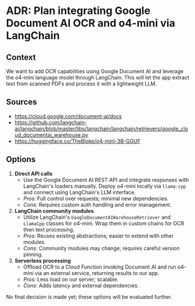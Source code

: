 # ADR: Plan integrating Google Document AI OCR and o4-mini via LangChain

## Context
We want to add OCR capabilities using Google Document AI and leverage the o4-mini language model through LangChain. This will let the app extract text from scanned PDFs and process it with a lightweight LLM.

## Sources
- <https://cloud.google.com/document-ai/docs>
- <https://github.com/langchain-ai/langchain/blob/master/libs/langchain/langchain/retrievers/google_cloud_documentai_warehouse.py>
- <https://huggingface.co/TheBloke/o4-mini-3B-GGUF>

## Options
1. **Direct API calls**
   - Use the Google Document AI REST API and integrate responses with LangChain's loaders manually. Deploy o4-mini locally via `llama-cpp` and connect using LangChain's LLM interface.
   - *Pros:* Full control over requests; minimal new dependencies.
   - *Cons:* Requires custom auth handling and error management.
2. **LangChain community modules**
   - Utilize LangChain's `GoogleDocumentAIWarehouseRetriever` and `LlamaCpp` classes for o4-mini. Wrap them in custom chains for OCR then text processing.
   - *Pros:* Reuses existing abstractions; easier to extend with other modules.
   - *Cons:* Community modules may change; requires careful version pinning.
3. **Serverless processing**
   - Offload OCR to a Cloud Function invoking Document AI and run o4-mini via an external service, returning results to our app.
   - *Pros:* Less load on our server; scalable.
   - *Cons:* Adds latency and external dependencies.

No final decision is made yet; these options will be evaluated further.
